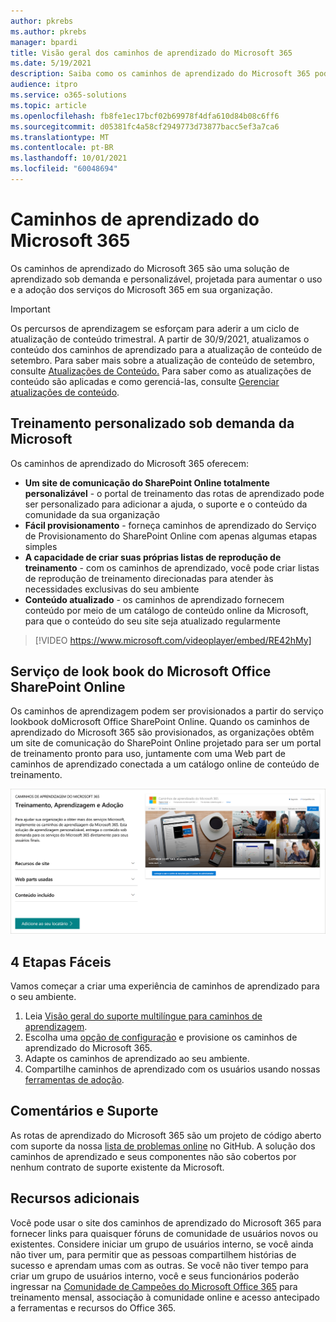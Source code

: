 ```yaml
---
author: pkrebs
ms.author: pkrebs
manager: bpardi
title: Visão geral dos caminhos de aprendizado do Microsoft 365
ms.date: 5/19/2021
description: Saiba como os caminhos de aprendizado do Microsoft 365 podem acelerar o uso e a adoção dos serviços do Microsoft 365 em sua organização. Os caminhos de aprendizado incluem uma Web part personalizada do SharePoint Online e um moderno site de treinamento em comunicações do SharePoint Online que é facilmente provisionado para o locatário do Microsoft 365.
audience: itpro
ms.service: o365-solutions
ms.topic: article
ms.openlocfilehash: fb8fe1ec17bcf02b69978f4dfa610d84b08c6ff6
ms.sourcegitcommit: d05381fc4a58cf2949773d73877bacc5ef3a7ca6
ms.translationtype: MT
ms.contentlocale: pt-BR
ms.lasthandoff: 10/01/2021
ms.locfileid: "60048694"
---
```

# <a name="microsoft-365-learning-pathways"></a>Caminhos de aprendizado do Microsoft 365 
Os caminhos de aprendizado do Microsoft 365 são uma solução de aprendizado sob demanda e personalizável, projetada para aumentar o uso e a adoção dos serviços do Microsoft 365 em sua organização.

> [!IMPORTANT]
> Os percursos de aprendizagem se esforçam para aderir a um ciclo de atualização de conteúdo trimestral. A partir de 30/9/2021, atualizamos o conteúdo dos caminhos de aprendizado para a atualização de conteúdo de setembro. Para saber mais sobre a atualização de conteúdo de setembro, consulte [Atualizações de Conteúdo.](custom_contentupdates.md) Para saber como as atualizações de conteúdo são aplicadas e como gerenciá-las, consulte [Gerenciar atualizações de conteúdo](custom_contentupdatesmanage.md).  

## <a name="on-demand-custom-training-from-microsoft"></a>Treinamento personalizado sob demanda da Microsoft

Os caminhos de aprendizado do Microsoft 365 oferecem:

- **Um site de comunicação do SharePoint Online totalmente personalizável** - o portal de treinamento das rotas de aprendizado pode ser personalizado para adicionar a ajuda, o suporte e o conteúdo da comunidade da sua organização
- **Fácil provisionamento** - forneça caminhos de aprendizado do Serviço de Provisionamento do SharePoint Online com apenas algumas etapas simples
- **A capacidade de criar suas próprias listas de reprodução de treinamento** - com os caminhos de aprendizado, você pode criar listas de reprodução de treinamento direcionadas para atender às necessidades exclusivas do seu ambiente
- **Conteúdo atualizado** - os caminhos de aprendizado fornecem conteúdo por meio de um catálogo de conteúdo online da Microsoft, para que o conteúdo do seu site seja atualizado regularmente

> [!VIDEO https://www.microsoft.com/videoplayer/embed/RE42hMy]

## <a name="sharepoint-look-book-service"></a>Serviço de look book do Microsoft Office SharePoint Online
Os caminhos de aprendizagem podem ser provisionados a partir do serviço lookbook doMicrosoft Office SharePoint Online. Quando os caminhos de aprendizado do Microsoft 365 são provisionados, as organizações obtêm um site de comunicação do SharePoint Online projetado para ser um portal de treinamento pronto para uso, juntamente com uma Web part de caminhos de aprendizado conectada a um catálogo online de conteúdo de treinamento.

![Página de provisionamento de livro de aparência do Microsoft Office SharePoint Online](media/cg-provision.png)

## <a name="4-easy-steps"></a>4 Etapas Fáceis
Vamos começar a criar uma experiência de caminhos de aprendizado para o seu ambiente.
1. Leia [Visão geral do suporte multilíngue para caminhos de aprendizagem](custom_overview_ml.md). 
2. Escolha uma [opção de configuração](custom_setupoptions.md) e provisione os caminhos de aprendizado do Microsoft 365.  
3. Adapte os caminhos de aprendizado ao seu ambiente.
4. Compartilhe caminhos de aprendizado com os usuários usando nossas [ferramentas de adoção](driveadoption.md).

## <a name="feedback-and-support"></a>Comentários e Suporte

As rotas de aprendizado do Microsoft 365 são um projeto de código aberto com suporte da nossa [lista de problemas online](https://aka.ms/CustomLearningHelp) no GitHub. A solução dos caminhos de aprendizado e seus componentes não são cobertos por nenhum contrato de suporte existente da Microsoft.  

## <a name="additional-resources"></a>Recursos adicionais
Você pode usar o site dos caminhos de aprendizado do Microsoft 365 para fornecer links para quaisquer fóruns de comunidade de usuários novos ou existentes. Considere iniciar um grupo de usuários interno, se você ainda não tiver um, para permitir que as pessoas compartilhem histórias de sucesso e aprendam umas com as outras.  Se você não tiver tempo para criar um grupo de usuários interno, você e seus funcionários poderão ingressar na [Comunidade de Campeões do Microsoft Office 365](https://aka.ms/O365Champions) para treinamento mensal, associação à comunidade online e acesso antecipado a ferramentas e recursos do Office 365.
